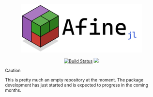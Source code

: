 <p align = "center">
    <img src = "resources/logo/logo.svg" alt = "feris logo" width = "400px">
</p>


<div align = "center">

[![Build Status](https://github.com/schmaeke/Afine.jl/actions/workflows/CI.yml/badge.svg?branch=main)](https://github.com/schmaeke/Afine.jl/actions/workflows/CI.yml?query=branch%3Amain) [![](https://img.shields.io/badge/Documentation-dev-orange.svg)](https://afine.dev/dev/)

</div>


> [!CAUTION]
> This is pretty much an empty repository at the moment. The package development has just started and is expected to progress in the coming months.
